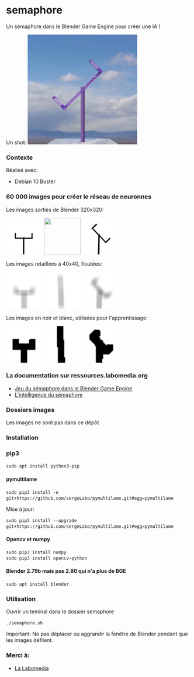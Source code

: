 # semaphore

Un sémaphore dans le Blender Game Engine pour créer une IA !

Un shot:
<img src="/doc/shot_15_y.png" width="300" height="300">

### Contexte

Réalisé avec:

* Debian 10 Buster

### 60 000 images pour créer le réseau de neuronnes

Les images sorties de Blender 320x320:

<img src="/doc/some_shot_320/shot_0_a.png" width="100" height="100"/>
<img src="/doc/some_shot_320/shot_1_.png" width="100" height="100"/>
<img src="/doc/some_shot_320/shot_2_b.png" width="100" height="100"/>

Les images retaillées à 40x40, floutées:

<img src="/doc/some_shot_gray/shot_0_a.png" width="100" height="100"/>
<img src="/doc/some_shot_gray/shot_1_space.png" width="100" height="100"/>
<img src="/doc/some_shot_gray/shot_2_b.png" width="100" height="100"/>

Les images en noir et blanc, utilisées pour l'apprentissage:

<img src="/doc/some_shot_nb/shot_0_a.png" width="100" height="100"/>
<img src="/doc/some_shot_nb//shot_1_space.png" width="100" height="100"/>
<img src="/doc/some_shot_nb//shot_2_b.png" width="100" height="100"/>

### La documentation sur ressources.labomedia.org

* [Jeu du sémaphore dans le Blender Game Engine](https://ressources.labomedia.org/jeu_du_semaphore_dans_le_blender_game_engine)
* [L'intelligence du sémaphore](https://ressources.labomedia.org/l_intelligence_du_semaphore)


### Dossiers images

Les images ne sont pas dans ce dépôt

### Installation
### pip3
~~~text
sudo apt install python3-pip
~~~

#### pymultilame
~~~text
sudo pip3 install -e git+https://github.com/sergeLabo/pymultilame.git#egg=pymultilame
~~~

Mise à jour:
~~~text
sudo pip3 install --upgrade git+https://github.com/sergeLabo/pymultilame.git#egg=pymultilame
~~~

#### Opencv et numpy
~~~text
sudo pip3 install numpy
sudo pip3 install opencv-python
~~~

#### Blender 2.79b mais pas 2.80 qui n'a plus de BGE
~~~text
sudo apt install blender
~~~

### Utilisation
Ouvrir un teminal dans le dossier semaphore
~~~text
./semaphore.sh
~~~

Important: Ne pas déplacer ou aggrandir la fenêtre de Blender pendant que les
images défilent.

### Merci à:

* [La Labomedia](https://ressources.labomedia.org)
